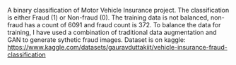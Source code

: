 A binary classification of Motor Vehicle Insurance project. The classification is either Fraud (1) or Non-fraud (0). The training data is not balanced, non-fraud has a count of 6091 and fraud count is 372. 
To balance the data for training, I have used a combination of traditional data augmentation and GAN to generate sythetic fraud images. 
Dataset is on kaggle: https://www.kaggle.com/datasets/gauravduttakiit/vehicle-insurance-fraud-classification

